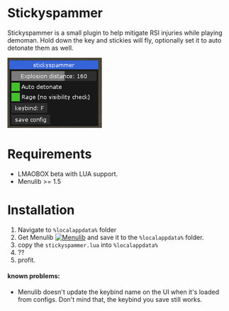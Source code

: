 # Stickyspammer

Stickyspammer is a small plugin to help mitigate RSI injuries while playing demoman.
Hold down the key and stickies will fly, optionally set it to auto detonate them as well.

![UI.png](pictures/UI.png)


# Requirements
* LMAOBOX beta with LUA support.
* Menulib >= 1.5


# Installation

1. Navigate to `%localappdata%` folder
2. Get Menulib [![Menulib](https://img.shields.io/badge/Download-Menu.lua_lnx00-blue?style=for-the-badge&logo=github)](https://github.com/lnx00/Lmaobox-LUA/blob/main/Menu.lua) and save it to the `%localappdata%` folder.
3. copy the `stickyspammer.lua` into `%localappdata%`
4. ??
5. profit.



#### known problems:
- Menulib doesn't update the keybind name on the UI when it's loaded from configs. Don't mind that, the keybind you save still works.
